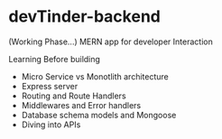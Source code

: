 # devTinder-backend
(Working Phase...)
MERN app for developer Interaction

Learning Before building
- Micro Service vs Monotlith architecture
- Express server
- Routing and Route Handlers
- Middlewares and Error handlers
- Database schema models and Mongoose
- Diving into APIs